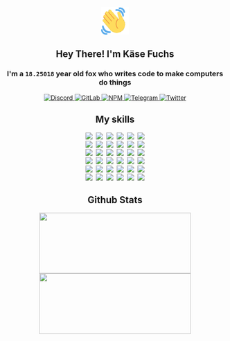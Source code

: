 <div><p align=center><img src=./resources/images/wave.gif width=64px height=64px></p><h2 align=center>Hey There! I'm Käse Fuchs</h2><h3 align=center>I'm a <code>18.25018</code> year old fox who writes code to make computers do things</h3><p align=center><a href=https://discord.com/users/507526681125322772><img alt=Discord src="https://img.shields.io/badge/Discord-5865F2?logo=discord&logoColor=white&style=flat-square#240836905b518463be217d4ec3fedb68"> </a><a href=https://gitlab.com/kasefuchs><img alt=GitLab src="https://img.shields.io/badge/GitLab-330F63?logo=gitlab&logoColor=white&style=flat-square#240836905b518463be217d4ec3fedb68"> </a><a href=https://npmjs.com/~kasefuchs><img alt=NPM src="https://img.shields.io/badge/NPM-CB3837?logo=npm&logoColor=white&style=flat-square#240836905b518463be217d4ec3fedb68"> </a><a href=https://t.me/kasefuchs><img alt=Telegram src="https://img.shields.io/badge/Telegram-2CA5E0?logo=telegram&logoColor=white&style=flat-square#240836905b518463be217d4ec3fedb68"> </a><a href=https://twitter.com/kasefuchs><img alt=Twitter src="https://img.shields.io/badge/Twitter-1DA1F2?logo=twitter&logoColor=white&style=flat-square#240836905b518463be217d4ec3fedb68"></a></p><h2 align=center>My skills</h2><p align=center><a href=https://aws.amazon.com/ ><picture><source srcset="https://skillicons.dev/icons?i=aws&theme=dark#240836905b518463be217d4ec3fedb68" media="(prefers-color-scheme: dark)"><source srcset="https://skillicons.dev/icons?i=aws&theme=light#240836905b518463be217d4ec3fedb68" media="(prefers-color-scheme: light), (prefers-color-scheme: no-preference)"><img src="https://skillicons.dev/icons?i=aws&theme=light#240836905b518463be217d4ec3fedb68"></picture></a>&nbsp;&nbsp;<a href=https://en.wikipedia.org/wiki/Bash_(Unix_shell)><picture><source srcset="https://skillicons.dev/icons?i=bash&theme=dark#240836905b518463be217d4ec3fedb68" media="(prefers-color-scheme: dark)"><source srcset="https://skillicons.dev/icons?i=bash&theme=light#240836905b518463be217d4ec3fedb68" media="(prefers-color-scheme: light), (prefers-color-scheme: no-preference)"><img src="https://skillicons.dev/icons?i=bash&theme=light#240836905b518463be217d4ec3fedb68"></picture></a>&nbsp;&nbsp;<a href=https://discord.com/developers/docs><picture><source srcset="https://skillicons.dev/icons?i=bots&theme=dark#240836905b518463be217d4ec3fedb68" media="(prefers-color-scheme: dark)"><source srcset="https://skillicons.dev/icons?i=bots&theme=light#240836905b518463be217d4ec3fedb68" media="(prefers-color-scheme: light), (prefers-color-scheme: no-preference)"><img src="https://skillicons.dev/icons?i=bots&theme=light#240836905b518463be217d4ec3fedb68"></picture></a>&nbsp;&nbsp;<a href=https://www.cloudflare.com/ ><picture><source srcset="https://skillicons.dev/icons?i=cloudflare&theme=dark#240836905b518463be217d4ec3fedb68" media="(prefers-color-scheme: dark)"><source srcset="https://skillicons.dev/icons?i=cloudflare&theme=light#240836905b518463be217d4ec3fedb68" media="(prefers-color-scheme: light), (prefers-color-scheme: no-preference)"><img src="https://skillicons.dev/icons?i=cloudflare&theme=light#240836905b518463be217d4ec3fedb68"></picture></a>&nbsp;&nbsp;<a href=https://en.wikipedia.org/wiki/CSS><picture><source srcset="https://skillicons.dev/icons?i=css&theme=dark#240836905b518463be217d4ec3fedb68" media="(prefers-color-scheme: dark)"><source srcset="https://skillicons.dev/icons?i=css&theme=light#240836905b518463be217d4ec3fedb68" media="(prefers-color-scheme: light), (prefers-color-scheme: no-preference)"><img src="https://skillicons.dev/icons?i=css&theme=light#240836905b518463be217d4ec3fedb68"></picture></a>&nbsp;&nbsp;<a href=https://www.docker.com/ ><picture><source srcset="https://skillicons.dev/icons?i=docker&theme=dark#240836905b518463be217d4ec3fedb68" media="(prefers-color-scheme: dark)"><source srcset="https://skillicons.dev/icons?i=docker&theme=light#240836905b518463be217d4ec3fedb68" media="(prefers-color-scheme: light), (prefers-color-scheme: no-preference)"><img src="https://skillicons.dev/icons?i=docker&theme=light#240836905b518463be217d4ec3fedb68"></picture></a><br><a href=https://www.electronjs.org/ ><picture><source srcset="https://skillicons.dev/icons?i=electron&theme=dark#240836905b518463be217d4ec3fedb68" media="(prefers-color-scheme: dark)"><source srcset="https://skillicons.dev/icons?i=electron&theme=light#240836905b518463be217d4ec3fedb68" media="(prefers-color-scheme: light), (prefers-color-scheme: no-preference)"><img src="https://skillicons.dev/icons?i=electron&theme=light#240836905b518463be217d4ec3fedb68"></picture></a>&nbsp;&nbsp;<a href=https://expressjs.com/ ><picture><source srcset="https://skillicons.dev/icons?i=express&theme=dark#240836905b518463be217d4ec3fedb68" media="(prefers-color-scheme: dark)"><source srcset="https://skillicons.dev/icons?i=express&theme=light#240836905b518463be217d4ec3fedb68" media="(prefers-color-scheme: light), (prefers-color-scheme: no-preference)"><img src="https://skillicons.dev/icons?i=express&theme=light#240836905b518463be217d4ec3fedb68"></picture></a>&nbsp;&nbsp;<a href=https://www.figma.com/ ><picture><source srcset="https://skillicons.dev/icons?i=figma&theme=dark#240836905b518463be217d4ec3fedb68" media="(prefers-color-scheme: dark)"><source srcset="https://skillicons.dev/icons?i=figma&theme=light#240836905b518463be217d4ec3fedb68" media="(prefers-color-scheme: light), (prefers-color-scheme: no-preference)"><img src="https://skillicons.dev/icons?i=figma&theme=light#240836905b518463be217d4ec3fedb68"></picture></a>&nbsp;&nbsp;<a href=https://firebase.google.com/ ><picture><source srcset="https://skillicons.dev/icons?i=firebase&theme=dark#240836905b518463be217d4ec3fedb68" media="(prefers-color-scheme: dark)"><source srcset="https://skillicons.dev/icons?i=firebase&theme=light#240836905b518463be217d4ec3fedb68" media="(prefers-color-scheme: light), (prefers-color-scheme: no-preference)"><img src="https://skillicons.dev/icons?i=firebase&theme=light#240836905b518463be217d4ec3fedb68"></picture></a>&nbsp;&nbsp;<a href=https://flask.palletsprojects.com/ ><picture><source srcset="https://skillicons.dev/icons?i=flask&theme=dark#240836905b518463be217d4ec3fedb68" media="(prefers-color-scheme: dark)"><source srcset="https://skillicons.dev/icons?i=flask&theme=light#240836905b518463be217d4ec3fedb68" media="(prefers-color-scheme: light), (prefers-color-scheme: no-preference)"><img src="https://skillicons.dev/icons?i=flask&theme=light#240836905b518463be217d4ec3fedb68"></picture></a>&nbsp;&nbsp;<a href=https://cloud.google.com/ ><picture><source srcset="https://skillicons.dev/icons?i=gcp&theme=dark#240836905b518463be217d4ec3fedb68" media="(prefers-color-scheme: dark)"><source srcset="https://skillicons.dev/icons?i=gcp&theme=light#240836905b518463be217d4ec3fedb68" media="(prefers-color-scheme: light), (prefers-color-scheme: no-preference)"><img src="https://skillicons.dev/icons?i=gcp&theme=light#240836905b518463be217d4ec3fedb68"></picture></a><br><a href=https://git-scm.com/ ><picture><source srcset="https://skillicons.dev/icons?i=git&theme=dark#240836905b518463be217d4ec3fedb68" media="(prefers-color-scheme: dark)"><source srcset="https://skillicons.dev/icons?i=git&theme=light#240836905b518463be217d4ec3fedb68" media="(prefers-color-scheme: light), (prefers-color-scheme: no-preference)"><img src="https://skillicons.dev/icons?i=git&theme=light#240836905b518463be217d4ec3fedb68"></picture></a>&nbsp;&nbsp;<a href=https://github.com/ ><picture><source srcset="https://skillicons.dev/icons?i=github&theme=dark#240836905b518463be217d4ec3fedb68" media="(prefers-color-scheme: dark)"><source srcset="https://skillicons.dev/icons?i=github&theme=light#240836905b518463be217d4ec3fedb68" media="(prefers-color-scheme: light), (prefers-color-scheme: no-preference)"><img src="https://skillicons.dev/icons?i=github&theme=light#240836905b518463be217d4ec3fedb68"></picture></a>&nbsp;&nbsp;<a href=https://gitlab.com/ ><picture><source srcset="https://skillicons.dev/icons?i=gitlab&theme=dark#240836905b518463be217d4ec3fedb68" media="(prefers-color-scheme: dark)"><source srcset="https://skillicons.dev/icons?i=gitlab&theme=light#240836905b518463be217d4ec3fedb68" media="(prefers-color-scheme: light), (prefers-color-scheme: no-preference)"><img src="https://skillicons.dev/icons?i=gitlab&theme=light#240836905b518463be217d4ec3fedb68"></picture></a>&nbsp;&nbsp;<a href=https://www.heroku.com/ ><picture><source srcset="https://skillicons.dev/icons?i=heroku&theme=dark#240836905b518463be217d4ec3fedb68" media="(prefers-color-scheme: dark)"><source srcset="https://skillicons.dev/icons?i=heroku&theme=light#240836905b518463be217d4ec3fedb68" media="(prefers-color-scheme: light), (prefers-color-scheme: no-preference)"><img src="https://skillicons.dev/icons?i=heroku&theme=light#240836905b518463be217d4ec3fedb68"></picture></a>&nbsp;&nbsp;<a href=https://en.wikipedia.org/wiki/HTML><picture><source srcset="https://skillicons.dev/icons?i=html&theme=dark#240836905b518463be217d4ec3fedb68" media="(prefers-color-scheme: dark)"><source srcset="https://skillicons.dev/icons?i=html&theme=light#240836905b518463be217d4ec3fedb68" media="(prefers-color-scheme: light), (prefers-color-scheme: no-preference)"><img src="https://skillicons.dev/icons?i=html&theme=light#240836905b518463be217d4ec3fedb68"></picture></a>&nbsp;&nbsp;<a href=https://en.wikipedia.org/wiki/JavaScript><picture><source srcset="https://skillicons.dev/icons?i=js&theme=dark#240836905b518463be217d4ec3fedb68" media="(prefers-color-scheme: dark)"><source srcset="https://skillicons.dev/icons?i=js&theme=light#240836905b518463be217d4ec3fedb68" media="(prefers-color-scheme: light), (prefers-color-scheme: no-preference)"><img src="https://skillicons.dev/icons?i=js&theme=light#240836905b518463be217d4ec3fedb68"></picture></a><br><a href=https://en.wikipedia.org/wiki/Linux><picture><source srcset="https://skillicons.dev/icons?i=linux&theme=dark#240836905b518463be217d4ec3fedb68" media="(prefers-color-scheme: dark)"><source srcset="https://skillicons.dev/icons?i=linux&theme=light#240836905b518463be217d4ec3fedb68" media="(prefers-color-scheme: light), (prefers-color-scheme: no-preference)"><img src="https://skillicons.dev/icons?i=linux&theme=light#240836905b518463be217d4ec3fedb68"></picture></a>&nbsp;&nbsp;<a href=https://mui.com/ ><picture><source srcset="https://skillicons.dev/icons?i=materialui&theme=dark#240836905b518463be217d4ec3fedb68" media="(prefers-color-scheme: dark)"><source srcset="https://skillicons.dev/icons?i=materialui&theme=light#240836905b518463be217d4ec3fedb68" media="(prefers-color-scheme: light), (prefers-color-scheme: no-preference)"><img src="https://skillicons.dev/icons?i=materialui&theme=light#240836905b518463be217d4ec3fedb68"></picture></a>&nbsp;&nbsp;<a href=https://en.wikipedia.org/wiki/Markdown><picture><source srcset="https://skillicons.dev/icons?i=md&theme=dark#240836905b518463be217d4ec3fedb68" media="(prefers-color-scheme: dark)"><source srcset="https://skillicons.dev/icons?i=md&theme=light#240836905b518463be217d4ec3fedb68" media="(prefers-color-scheme: light), (prefers-color-scheme: no-preference)"><img src="https://skillicons.dev/icons?i=md&theme=light#240836905b518463be217d4ec3fedb68"></picture></a>&nbsp;&nbsp;<a href=https://www.mongodb.com/ ><picture><source srcset="https://skillicons.dev/icons?i=mongodb&theme=dark#240836905b518463be217d4ec3fedb68" media="(prefers-color-scheme: dark)"><source srcset="https://skillicons.dev/icons?i=mongodb&theme=light#240836905b518463be217d4ec3fedb68" media="(prefers-color-scheme: light), (prefers-color-scheme: no-preference)"><img src="https://skillicons.dev/icons?i=mongodb&theme=light#240836905b518463be217d4ec3fedb68"></picture></a>&nbsp;&nbsp;<a href=https://www.mysql.com/ ><picture><source srcset="https://skillicons.dev/icons?i=mysql&theme=dark#240836905b518463be217d4ec3fedb68" media="(prefers-color-scheme: dark)"><source srcset="https://skillicons.dev/icons?i=mysql&theme=light#240836905b518463be217d4ec3fedb68" media="(prefers-color-scheme: light), (prefers-color-scheme: no-preference)"><img src="https://skillicons.dev/icons?i=mysql&theme=light#240836905b518463be217d4ec3fedb68"></picture></a>&nbsp;&nbsp;<a href=https://nextjs.org/ ><picture><source srcset="https://skillicons.dev/icons?i=nextjs&theme=dark#240836905b518463be217d4ec3fedb68" media="(prefers-color-scheme: dark)"><source srcset="https://skillicons.dev/icons?i=nextjs&theme=light#240836905b518463be217d4ec3fedb68" media="(prefers-color-scheme: light), (prefers-color-scheme: no-preference)"><img src="https://skillicons.dev/icons?i=nextjs&theme=light#240836905b518463be217d4ec3fedb68"></picture></a><br><a href=https://nodejs.org/en/ ><picture><source srcset="https://skillicons.dev/icons?i=nodejs&theme=dark#240836905b518463be217d4ec3fedb68" media="(prefers-color-scheme: dark)"><source srcset="https://skillicons.dev/icons?i=nodejs&theme=light#240836905b518463be217d4ec3fedb68" media="(prefers-color-scheme: light), (prefers-color-scheme: no-preference)"><img src="https://skillicons.dev/icons?i=nodejs&theme=light#240836905b518463be217d4ec3fedb68"></picture></a>&nbsp;&nbsp;<a href=https://www.postgresql.org/ ><picture><source srcset="https://skillicons.dev/icons?i=postgres&theme=dark#240836905b518463be217d4ec3fedb68" media="(prefers-color-scheme: dark)"><source srcset="https://skillicons.dev/icons?i=postgres&theme=light#240836905b518463be217d4ec3fedb68" media="(prefers-color-scheme: light), (prefers-color-scheme: no-preference)"><img src="https://skillicons.dev/icons?i=postgres&theme=light#240836905b518463be217d4ec3fedb68"></picture></a>&nbsp;&nbsp;<a href=https://learn.microsoft.com/en-us/powershell/ ><picture><source srcset="https://skillicons.dev/icons?i=powershell&theme=dark#240836905b518463be217d4ec3fedb68" media="(prefers-color-scheme: dark)"><source srcset="https://skillicons.dev/icons?i=powershell&theme=light#240836905b518463be217d4ec3fedb68" media="(prefers-color-scheme: light), (prefers-color-scheme: no-preference)"><img src="https://skillicons.dev/icons?i=powershell&theme=light#240836905b518463be217d4ec3fedb68"></picture></a>&nbsp;&nbsp;<a href=https://www.python.org/ ><picture><source srcset="https://skillicons.dev/icons?i=py&theme=dark#240836905b518463be217d4ec3fedb68" media="(prefers-color-scheme: dark)"><source srcset="https://skillicons.dev/icons?i=py&theme=light#240836905b518463be217d4ec3fedb68" media="(prefers-color-scheme: light), (prefers-color-scheme: no-preference)"><img src="https://skillicons.dev/icons?i=py&theme=light#240836905b518463be217d4ec3fedb68"></picture></a>&nbsp;&nbsp;<a href=https://www.raspberrypi.org/ ><picture><source srcset="https://skillicons.dev/icons?i=raspberrypi&theme=dark#240836905b518463be217d4ec3fedb68" media="(prefers-color-scheme: dark)"><source srcset="https://skillicons.dev/icons?i=raspberrypi&theme=light#240836905b518463be217d4ec3fedb68" media="(prefers-color-scheme: light), (prefers-color-scheme: no-preference)"><img src="https://skillicons.dev/icons?i=raspberrypi&theme=light#240836905b518463be217d4ec3fedb68"></picture></a>&nbsp;&nbsp;<a href=https://reactjs.org/ ><picture><source srcset="https://skillicons.dev/icons?i=react&theme=dark#240836905b518463be217d4ec3fedb68" media="(prefers-color-scheme: dark)"><source srcset="https://skillicons.dev/icons?i=react&theme=light#240836905b518463be217d4ec3fedb68" media="(prefers-color-scheme: light), (prefers-color-scheme: no-preference)"><img src="https://skillicons.dev/icons?i=react&theme=light#240836905b518463be217d4ec3fedb68"></picture></a><br><a href=https://redux.js.org/ ><picture><source srcset="https://skillicons.dev/icons?i=redux&theme=dark#240836905b518463be217d4ec3fedb68" media="(prefers-color-scheme: dark)"><source srcset="https://skillicons.dev/icons?i=redux&theme=light#240836905b518463be217d4ec3fedb68" media="(prefers-color-scheme: light), (prefers-color-scheme: no-preference)"><img src="https://skillicons.dev/icons?i=redux&theme=light#240836905b518463be217d4ec3fedb68"></picture></a>&nbsp;&nbsp;<a href=https://en.wikipedia.org/wiki/Regular_expression><picture><source srcset="https://skillicons.dev/icons?i=regex&theme=dark#240836905b518463be217d4ec3fedb68" media="(prefers-color-scheme: dark)"><source srcset="https://skillicons.dev/icons?i=regex&theme=light#240836905b518463be217d4ec3fedb68" media="(prefers-color-scheme: light), (prefers-color-scheme: no-preference)"><img src="https://skillicons.dev/icons?i=regex&theme=light#240836905b518463be217d4ec3fedb68"></picture></a>&nbsp;&nbsp;<a href=https://en.wikipedia.org/wiki/Sass_(stylesheet_language)><picture><source srcset="https://skillicons.dev/icons?i=sass&theme=dark#240836905b518463be217d4ec3fedb68" media="(prefers-color-scheme: dark)"><source srcset="https://skillicons.dev/icons?i=sass&theme=light#240836905b518463be217d4ec3fedb68" media="(prefers-color-scheme: light), (prefers-color-scheme: no-preference)"><img src="https://skillicons.dev/icons?i=sass&theme=light#240836905b518463be217d4ec3fedb68"></picture></a>&nbsp;&nbsp;<a href=https://www.typescriptlang.org/ ><picture><source srcset="https://skillicons.dev/icons?i=ts&theme=dark#240836905b518463be217d4ec3fedb68" media="(prefers-color-scheme: dark)"><source srcset="https://skillicons.dev/icons?i=ts&theme=light#240836905b518463be217d4ec3fedb68" media="(prefers-color-scheme: light), (prefers-color-scheme: no-preference)"><img src="https://skillicons.dev/icons?i=ts&theme=light#240836905b518463be217d4ec3fedb68"></picture></a>&nbsp;&nbsp;<a href=https://unity.com/ ><picture><source srcset="https://skillicons.dev/icons?i=unity&theme=dark#240836905b518463be217d4ec3fedb68" media="(prefers-color-scheme: dark)"><source srcset="https://skillicons.dev/icons?i=unity&theme=light#240836905b518463be217d4ec3fedb68" media="(prefers-color-scheme: light), (prefers-color-scheme: no-preference)"><img src="https://skillicons.dev/icons?i=unity&theme=light#240836905b518463be217d4ec3fedb68"></picture></a>&nbsp;&nbsp;<a href=https://workers.cloudflare.com/ ><picture><source srcset="https://skillicons.dev/icons?i=workers&theme=dark#240836905b518463be217d4ec3fedb68" media="(prefers-color-scheme: dark)"><source srcset="https://skillicons.dev/icons?i=workers&theme=light#240836905b518463be217d4ec3fedb68" media="(prefers-color-scheme: light), (prefers-color-scheme: no-preference)"><img src="https://skillicons.dev/icons?i=workers&theme=light#240836905b518463be217d4ec3fedb68"></picture></a><br></p><h2 align=center>Github Stats</h2><p align=center><picture><source srcset="https://github-readme-stats-kasefuchs.vercel.app/api/?count_private=true&hide_border=true&hide_rank=true&line_height=20&hide_title=true&username=Kasefuchs&theme=dark#240836905b518463be217d4ec3fedb68" media="(prefers-color-scheme: dark)"><source srcset="https://github-readme-stats-kasefuchs.vercel.app/api/?count_private=true&hide_border=true&hide_rank=true&line_height=20&hide_title=true&username=Kasefuchs&theme=light#240836905b518463be217d4ec3fedb68" media="(prefers-color-scheme: light), (prefers-color-scheme: no-preference)"><img align=middle width=350 height=140 src="https://github-readme-stats-kasefuchs.vercel.app/api/?count_private=true&hide_border=true&hide_rank=true&line_height=20&hide_title=true&username=Kasefuchs&theme=light#240836905b518463be217d4ec3fedb68"></picture><picture><source srcset="https://github-readme-stats-kasefuchs.vercel.app/api/top-langs/?count_private=true&hide_border=true&layout=compact&username=Kasefuchs&theme=dark#240836905b518463be217d4ec3fedb68" media="(prefers-color-scheme: dark)"><source srcset="https://github-readme-stats-kasefuchs.vercel.app/api/top-langs/?count_private=true&hide_border=true&layout=compact&username=Kasefuchs&theme=light#240836905b518463be217d4ec3fedb68" media="(prefers-color-scheme: light), (prefers-color-scheme: no-preference)"><img align=middle width=350 height=140 src="https://github-readme-stats-kasefuchs.vercel.app/api/top-langs/?count_private=true&hide_border=true&layout=compact&username=Kasefuchs&theme=light#240836905b518463be217d4ec3fedb68"></picture></p><img src="https://hit.yhype.me/github/profile?user_id=64592097#240836905b518463be217d4ec3fedb68" alt=""></div>